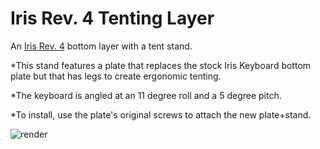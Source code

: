 # Iris Rev. 4 Tenting Layer
An [Iris Rev. 4](https://keeb.io/collections/keyboard-pcbs/products/iris-keyboard-split-ergonomic-keyboard) bottom layer with a tent stand.

*This stand features a plate that replaces the stock Iris Keyboard bottom plate but that has legs to create ergonomic tenting. 

*The keyboard is angled at an 11 degree roll and a 5 degree pitch. 

*To install, use the plate's original screws to attach the new plate+stand.

![render](https://github.com/eithanshavit/IrisTentLayer/render.png)
